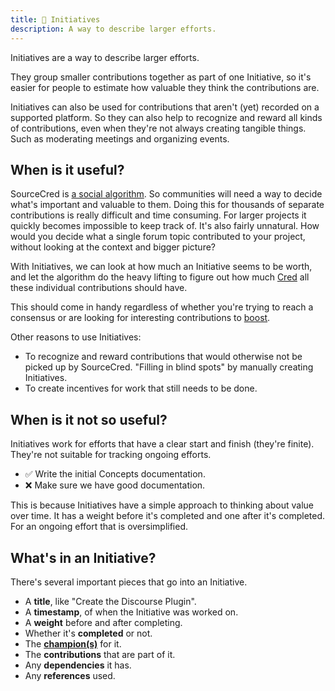 ```yaml
---
title: 🙋 Initiatives
description: A way to describe larger efforts.
---
```


Initiatives are a way to describe larger efforts.

They group smaller contributions together as part of one Initiative, so it's
easier for people to estimate how valuable they think the contributions are.

Initiatives can also be used for contributions that aren't (yet) recorded on a
supported platform. So they can also help to recognize and reward all kinds
of contributions, even when they're not always creating tangible things. Such as
moderating meetings and organizing events.

## When is it useful?

SourceCred is [a social algorithm][SourceCred intro]. So communities will need
a way to decide what's important and valuable to them. Doing this for thousands
of separate contributions is really difficult and time consuming. For larger
projects it quickly becomes impossible to keep track of. It's also fairly
unnatural. How would you decide what a single forum topic contributed to your
project, without looking at the context and bigger picture?

With Initiatives, we can look at how much an Initiative seems to be worth, and
let the algorithm do the heavy lifting to figure out how much [Cred] all these
individual contributions should have.

This should come in handy regardless of whether you're trying to reach a
consensus or are looking for interesting contributions to [boost][boosting].

Other reasons to use Initiatives:

- To recognize and reward contributions that would otherwise not be picked up by
  SourceCred. "Filling in blind spots" by manually creating Initiatives.
- To create incentives for work that still needs to be done.

## When is it not so useful?

Initiatives work for efforts that have a clear start and finish (they're
finite). They're not suitable for tracking ongoing efforts.

- ✅ Write the initial Concepts documentation.
- ❌ Make sure we have good documentation.

This is because Initiatives have a simple approach to thinking about value over
time. It has a weight before it's completed and one after it's completed. For an
ongoing effort that is oversimplified.

## What's in an Initiative?

There's several important pieces that go into an Initiative.

- A **title**, like "Create the Discourse Plugin".
- A **timestamp**, of when the Initiative was worked on.
- A **weight** before and after completing.
- Whether it's **completed** or not.
- The **[champion(s)][champion]** for it.
- The **contributions** that are part of it.
- Any **dependencies** it has.
- Any **references** used.


[SourceCred intro]: ../intro/what.md
[cred]: cred.md
[champion]: champion.md
[boosting]: boosting.md
